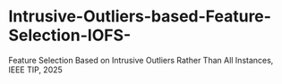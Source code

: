 # Intrusive-Outliers-based-Feature-Selection-IOFS-
Feature Selection Based on Intrusive Outliers Rather Than All Instances, IEEE TIP, 2025
